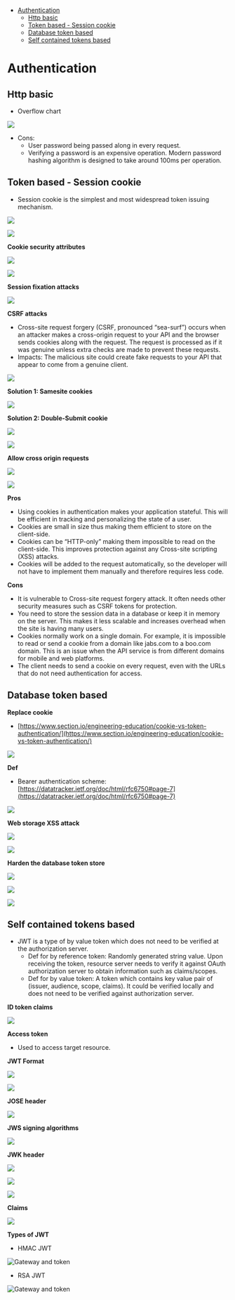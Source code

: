 - [Authentication](#authentication)
  - [Http basic](#http-basic)
  - [Token based - Session cookie](#token-based---session-cookie)
  - [Database token based](#database-token-based)
  - [Self contained tokens based](#self-contained-tokens-based)

# Authentication

## Http basic

* Overflow chart

![](../../.gitbook/assets/microSvcs_security_basicAuth.png)

* Cons:
  * User password being passed along in every request.
  * Verifying a password is an expensive operation. Modern password hashing algorithm is designed to take around 100ms per operation.

## Token based - Session cookie

* Session cookie is the simplest and most widespread token issuing mechanism.

![](../../.gitbook/assets/microSvcs_security_tokenauth.png)

![](../../.gitbook/assets/microSvcs_security_sessionCookie.png)

**Cookie security attributes**

![](../../.gitbook/assets/microSvcs_security_cookieattributes_one.png)

![](../../images/microSvcs_security_cookieattributes_two.png)

**Session fixation attacks**

![](../../.gitbook/assets/microSvcs_security_sessionfixationAttack.png)

**CSRF attacks**

* Cross-site request forgery (CSRF, pronounced “sea-surf”) occurs when an attacker makes a cross-origin request to your API and the browser sends cookies along with the request. The request is processed as if it was genuine unless extra checks are made to prevent these requests.
* Impacts: The malicious site could create fake requests to your API that appear to come from a genuine client.

![](../../.gitbook/assets/microsvcs_security_csrf.png)

**Solution 1: Samesite cookies**

![](../../images/microSvcs_security_samesite.png)

**Solution 2: Double-Submit cookie**

![](../../.gitbook/assets/microSvcs_security_doublehash.png)

![](../../images/microSvcs_security_doublehash_two.png)

**Allow cross origin requests**

![](../../images/microsvcs_security_cors.png)

![](../../images/microsvcs_security_cors_headers.png)

**Pros**

* Using cookies in authentication makes your application stateful. This will be efficient in tracking and personalizing the state of a user.
* Cookies are small in size thus making them efficient to store on the client-side.
* Cookies can be “HTTP-only” making them impossible to read on the client-side. This improves protection against any Cross-site scripting (XSS) attacks.
* Cookies will be added to the request automatically, so the developer will not have to implement them manually and therefore requires less code.

**Cons**

* It is vulnerable to Cross-site request forgery attack. It often needs other security measures such as CSRF tokens for protection.
* You need to store the session data in a database or keep it in memory on the server. This makes it less scalable and increases overhead when the site is having many users.
* Cookies normally work on a single domain. For example, it is impossible to read or send a cookie from a domain like jabs.com to a boo.com domain. This is an issue when the API service is from different domains for mobile and web platforms.
* The client needs to send a cookie on every request, even with the URLs that do not need authentication for access.

## Database token based

**Replace cookie**

* [https://www.section.io/engineering-education/cookie-vs-token-authentication/](https://www.section.io/engineering-education/cookie-vs-token-authentication/)

![](../../images/microsvcs_security_replace_cookie.png)

**Def**

* Bearer authentication scheme: [https://datatracker.ietf.org/doc/html/rfc6750#page-7](https://datatracker.ietf.org/doc/html/rfc6750#page-7)

![](../../.gitbook/assets/microsvcs_security_bearer.png)

**Web storage XSS attack**

![](../../.gitbook/assets/microsvcs_security_xss.png)

![](../../images/microsvcs_security_xss_two.png)

**Harden the database token store**

![](../../images/apidesign_database_hardening.png)

![](../../.gitbook/assets/microsvcs_security_hmac_tag.png)

![](../../.gitbook/assets/microsvcs_security_authtag.png)

## Self contained tokens based

* JWT is a type of by value token which does not need to be verified at the authorization server.
  * Def for by reference token: Randomly generated string value. Upon receiving the token, resource server needs to verify it against OAuth authorization server to obtain information such as claims/scopes.
  * Def for by value token: A token which contains key value pair of (issuer, audience, scope, claims). It could be verified locally and does not need to be verified against authorization server.

**ID token claims**

![](../../.gitbook/assets/microsvcs_security_idtoken_claims.png)

**Access token**

* Used to access target resource.

**JWT Format**

![](../../.gitbook/assets/microsvcs_security_statelessJwt.png)

![](../../images/microsvcs_security_jwt_format.png)

**JOSE header**

![](../../.gitbook/assets/microsvcs_security_jose_header.png)

**JWS signing algorithms**

![](../../.gitbook/assets/apidesign_jws_algorithm.png)

**JWK header**

![](../../images/microsvcs_security_jwt_header.png)

![](../../images/apidesign_example_jwk.png)

![](../../.gitbook/assets/apidesign_example_jwk_two.png)

**Claims**

![](../../images/microsvcs_security_standardclaims.png)

**Types of JWT**

* HMAC JWT

![Gateway and token](../../.gitbook/assets/security_gateway_jwt_hmac.png)

* RSA JWT

![Gateway and token](../../images/security_gateway_jwt_rsa.png)
